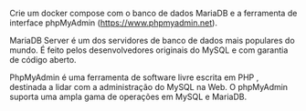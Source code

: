 Crie um docker compose com o banco de dados MariaDB e a ferramenta de interface phpMyAdmin (https://www.phpmyadmin.net).

MariaDB Server é um dos servidores de banco de dados mais populares do mundo. É feito pelos desenvolvedores originais do MySQL e com garantia de código aberto.

PhpMyAdmin é uma ferramenta de software livre escrita em PHP , destinada a lidar com a administração do MySQL na Web. O phpMyAdmin suporta uma ampla gama de operações em MySQL e MariaDB. 

